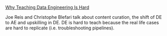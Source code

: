 [Why Teaching Data Engineering Is Hard](https://open.spotify.com/episode/4Rs4Xqovqs1mrI18FZXHZi?si=GZHYxu9mTBSjFULElGRqWw)

Joe Reis and Christophe Blefari talk about content curation, the shift of DE to AE and upskilling in DE. DE is hard to teach because the real life cases are hard to replicate (i.e. troubleshooting pipelines).
